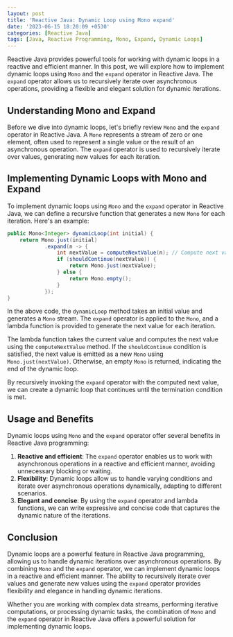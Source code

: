 ```yaml
---
layout: post
title: 'Reactive Java: Dynamic Loop using Mono expand'
date: '2023-06-15 18:20:09 +0530'
categories: [Reactive Java]
tags: [Java, Reactive Programming, Mono, Expand, Dynamic Loops]
---
```


Reactive Java provides powerful tools for working with dynamic loops in a reactive and efficient manner. In this post, we will explore how to implement dynamic loops using `Mono` and the `expand` operator in Reactive Java. The `expand` operator allows us to recursively iterate over asynchronous operations, providing a flexible and elegant solution for dynamic iterations.

## Understanding Mono and Expand

Before we dive into dynamic loops, let's briefly review `Mono` and the `expand` operator in Reactive Java. A `Mono` represents a stream of zero or one element, often used to represent a single value or the result of an asynchronous operation. The `expand` operator is used to recursively iterate over values, generating new values for each iteration.

## Implementing Dynamic Loops with Mono and Expand

To implement dynamic loops using `Mono` and the `expand` operator in Reactive Java, we can define a recursive function that generates a new `Mono` for each iteration. Here's an example:

```java
public Mono<Integer> dynamicLoop(int initial) {
    return Mono.just(initial)
            .expand(n -> {
                int nextValue = computeNextValue(n); // Compute next value based on current value
                if (shouldContinue(nextValue)) {
                    return Mono.just(nextValue);
                } else {
                    return Mono.empty();
                }
            });
}
```

In the above code, the `dynamicLoop` method takes an initial value and generates a `Mono` stream. The `expand` operator is applied to the `Mono`, and a lambda function is provided to generate the next value for each iteration.

The lambda function takes the current value and computes the next value using the `computeNextValue` method. If the `shouldContinue` condition is satisfied, the next value is emitted as a new `Mono` using `Mono.just(nextValue)`. Otherwise, an empty `Mono` is returned, indicating the end of the dynamic loop.

By recursively invoking the `expand` operator with the computed next value, we can create a dynamic loop that continues until the termination condition is met.

## Usage and Benefits

Dynamic loops using `Mono` and the `expand` operator offer several benefits in Reactive Java programming:

1. **Reactive and efficient**: The `expand` operator enables us to work with asynchronous operations in a reactive and efficient manner, avoiding unnecessary blocking or waiting.
2. **Flexibility**: Dynamic loops allow us to handle varying conditions and iterate over asynchronous operations dynamically, adapting to different scenarios.
3. **Elegant and concise**: By using the `expand` operator and lambda functions, we can write expressive and concise code that captures the dynamic nature of the iterations.

## Conclusion

Dynamic loops are a powerful feature in Reactive Java programming, allowing us to handle dynamic iterations over asynchronous operations. By combining `Mono` and the `expand` operator, we can implement dynamic loops in a reactive and efficient manner. The ability to recursively iterate over values and generate new values using the `expand` operator provides flexibility and elegance in handling dynamic iterations.

Whether you are working with complex data streams, performing iterative computations, or processing dynamic tasks, the combination of `Mono` and the `expand` operator in Reactive Java offers a powerful solution for implementing dynamic loops.